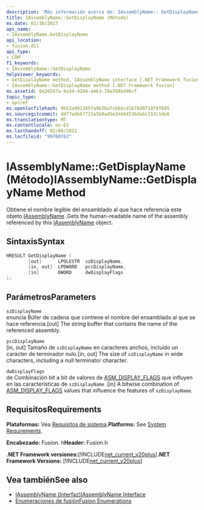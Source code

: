 ```yaml
---
description: 'Más información acerca de: IAssemblyName:: GetDisplayName (método)'
title: IAssemblyName::GetDisplayName (Método)
ms.date: 03/30/2017
api_name:
- IAssemblyName.GetDisplayName
api_location:
- fusion.dll
api_type:
- COM
f1_keywords:
- IAssemblyName::GetDisplayName
helpviewer_keywords:
- GetDisplayName method, IAssemblyName interface [.NET Framework fusion]
- IAssemblyName::GetDisplayName method [.NET Framework fusion]
ms.assetid: 9a26547a-9a34-4284-a463-78a7d4b496cf
topic_type:
- apiref
ms.openlocfilehash: 9b52a901385fa9b3ba7cb6bcd1678d0718f8f695
ms.sourcegitcommit: ddf7edb67715a5b9a45e3dd44536dabc153c1de0
ms.translationtype: MT
ms.contentlocale: es-ES
ms.lasthandoff: 02/06/2021
ms.locfileid: "99760763"
---
```

# <a name="iassemblynamegetdisplayname-method"></a><span data-ttu-id="f4973-103">IAssemblyName::GetDisplayName (Método)</span><span class="sxs-lookup"><span data-stu-id="f4973-103">IAssemblyName::GetDisplayName Method</span></span>

<span data-ttu-id="f4973-104">Obtiene el nombre legible del ensamblado al que hace referencia este objeto [IAssemblyName](iassemblyname-interface.md) .</span><span class="sxs-lookup"><span data-stu-id="f4973-104">Gets the human-readable name of the assembly referenced by this [IAssemblyName](iassemblyname-interface.md) object.</span></span>  
  
## <a name="syntax"></a><span data-ttu-id="f4973-105">Sintaxis</span><span class="sxs-lookup"><span data-stu-id="f4973-105">Syntax</span></span>  
  
```cpp  
HRESULT GetDisplayName (  
        [out]      LPOLESTR  szDisplayName,  
        [in, out]  LPDWORD   pccDisplayName,  
        [in]       DWORD     dwDisplayFlags  
);  
```  
  
## <a name="parameters"></a><span data-ttu-id="f4973-106">Parámetros</span><span class="sxs-lookup"><span data-stu-id="f4973-106">Parameters</span></span>  

 `szDisplayName`  
 <span data-ttu-id="f4973-107">enuncia Búfer de cadena que contiene el nombre del ensamblado al que se hace referencia.</span><span class="sxs-lookup"><span data-stu-id="f4973-107">[out] The string buffer that contains the name of the referenced assembly.</span></span>  
  
 `pccDisplayName`  
 <span data-ttu-id="f4973-108">[in, out] Tamaño de `szDisplayName` en caracteres anchos, incluido un carácter de terminador nulo.</span><span class="sxs-lookup"><span data-stu-id="f4973-108">[in, out] The size of `szDisplayName` in wide characters, including a null terminator character.</span></span>  
  
 `dwDisplayFlags`  
 <span data-ttu-id="f4973-109">de Combinación bit a bit de valores de [ASM_DISPLAY_FLAGS](asm-display-flags-enumeration.md) que influyen en las características de `szDisplayName` .</span><span class="sxs-lookup"><span data-stu-id="f4973-109">[in] A bitwise combination of [ASM_DISPLAY_FLAGS](asm-display-flags-enumeration.md) values that influence the features of `szDisplayName`.</span></span>  
  
## <a name="requirements"></a><span data-ttu-id="f4973-110">Requisitos</span><span class="sxs-lookup"><span data-stu-id="f4973-110">Requirements</span></span>  

 <span data-ttu-id="f4973-111">**Plataformas:** Vea [Requisitos de sistema](../../get-started/system-requirements.md).</span><span class="sxs-lookup"><span data-stu-id="f4973-111">**Platforms:** See [System Requirements](../../get-started/system-requirements.md).</span></span>  
  
 <span data-ttu-id="f4973-112">**Encabezado:** Fusion. h</span><span class="sxs-lookup"><span data-stu-id="f4973-112">**Header:** Fusion.h</span></span>  
  
 <span data-ttu-id="f4973-113">**.NET Framework versiones:**[!INCLUDE[net_current_v20plus](../../../../includes/net-current-v20plus-md.md)]</span><span class="sxs-lookup"><span data-stu-id="f4973-113">**.NET Framework Versions:** [!INCLUDE[net_current_v20plus](../../../../includes/net-current-v20plus-md.md)]</span></span>  
  
## <a name="see-also"></a><span data-ttu-id="f4973-114">Vea también</span><span class="sxs-lookup"><span data-stu-id="f4973-114">See also</span></span>

- [<span data-ttu-id="f4973-115">IAssemblyName (Interfaz)</span><span class="sxs-lookup"><span data-stu-id="f4973-115">IAssemblyName Interface</span></span>](iassemblyname-interface.md)
- [<span data-ttu-id="f4973-116">Enumeraciones de fusión</span><span class="sxs-lookup"><span data-stu-id="f4973-116">Fusion Enumerations</span></span>](fusion-enumerations.md)
